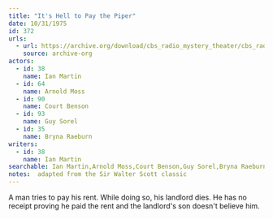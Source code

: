 ```yaml
---
title: "It's Hell to Pay the Piper"
date: 10/31/1975
id: 372
urls: 
  - url: https://archive.org/download/cbs_radio_mystery_theater/cbs_radio_mystery_theater-0351-0400.zip/cbs_radio_mystery_theater-0351-0400%2Fcbsrmt_0372_its_hell_to_pay_the_piper.mp3
    source: archive-org
actors:  
  - id: 38
    name: Ian Martin  
  - id: 64
    name: Arnold Moss  
  - id: 90
    name: Court Benson  
  - id: 93
    name: Guy Sorel  
  - id: 35
    name: Bryna Raeburn
writers:  
  - id: 38
    name: Ian Martin
searchable: Ian Martin,Arnold Moss,Court Benson,Guy Sorel,Bryna Raeburn Ian Martin
notes:  adapted from the Sir Walter Scott classic
---
```

A man tries to pay his rent. While doing so, his landlord dies. He has no receipt proving he paid the rent and the landlord's son doesn't believe him.